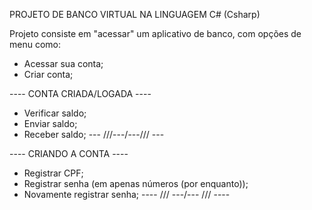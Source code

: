 PROJETO DE BANCO VIRTUAL NA LINGUAGEM C# (Csharp)

Projeto consiste em "acessar" um aplicativo de banco, com opções de menu como:

- Acessar sua conta;
- Criar conta;

---- CONTA CRIADA/LOGADA ----
- Verificar saldo;
- Enviar saldo;
- Receber saldo;
--- ///---/---/// ---

---- CRIANDO A CONTA ----
- Registrar CPF;
- Registrar senha (em apenas números (por enquanto));
- Novamente registrar senha;
---- /// ---/--- /// ----